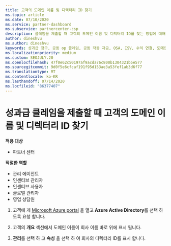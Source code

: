 ```yaml
---
title: 고객의 도메인 이름 및 디렉터리 ID 찾기
ms.topic: article
ms.date: 07/10/2020
ms.service: partner-dashboard
ms.subservice: partnercenter-csp
description: 클레임을 제출할 때 고객의 도메인 이름 및 디렉터리 ID를 찾는 방법에 대해 알아봅니다.
author: dineshvu
ms.author: dineshvu
keywords: 성과급 청구, 공동 op 클레임, 공동 작동 자금, OSA, ISV, 수익 연결, 도메인 이름, 디렉터리 ID
ms.localizationpriority: medium
ms.custom: SEOJULY.20
ms.openlocfilehash: 47f0e62c50197af9acda76c800b1304321b5e577
ms.sourcegitcommit: 9d0f5e6cfcaf191f95d153ae3a53fef1ab3d6f77
ms.translationtype: MT
ms.contentlocale: ko-KR
ms.lasthandoff: 07/14/2020
ms.locfileid: "86377407"
---
```

# <a name="find-your-customers-domain-name-and-directory-id-when-submitting-an-incentives-claim"></a>성과급 클레임을 제출할 때 고객의 도메인 이름 및 디렉터리 ID 찾기

**적용 대상**

- 파트너 센터

**적절한 역할**

- 관리 에이전트
- 인센티브 관리자
- 인센티브 사용자
- 글로벌 관리자
- 영업 상담원

1. 고객에 게 [Microsoft Azure portal](https://portal.azure.com/#home) 을 열고 **Azure Active Directory**를 선택 하도록 요청 합니다.

2. 고객의 **개요** 섹션에서 도메인 이름이 회사 이름 바로 위에 표시 됩니다.  

3. **관리**를 선택 하 고 **속성** 을 선택 하 여 회사의 디렉터리 ID를 표시 합니다.
